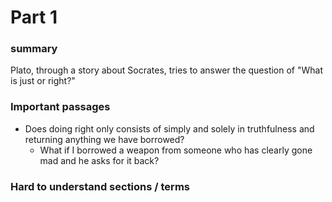 # Part 1
### summary
Plato, through a story about Socrates, tries to answer the question of "What is just or right?"
### Important passages
- Does doing right only consists of simply and solely in truthfulness and returning anything we have borrowed?
	- What if I borrowed a weapon from someone who has clearly gone mad and he asks for it back? 
### Hard to understand sections / terms
